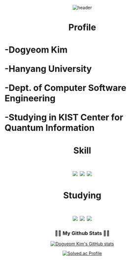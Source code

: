 <div align=center>

![header](https://capsule-render.vercel.app/api?type=waving&color=gradient&height=300&section=header&text=Dogyeom's%20github&fontSize=90)

<h1> Profile <h1>
  <p align = "left"> -Dogyeom Kim </p>
  <p align = "left"> -Hanyang University </p>
  <p align = "left"> -Dept. of Computer Software Engineering </p>
  <p align = "left"> -Studying in KIST Center for Quantum Information </p>

<h1> Skill <h1>
<img src="https://img.shields.io/badge/Python-3776AB?style=for-the-badge&logo=Python&logoColor=white">
<img src="https://img.shields.io/badge/C++-00599C?style=for-the-badge&logo=C%2B%2B&logoColor=white">
<img src="https://img.shields.io/badge/java-FC4C02?style=for-the-badge&logo=java&logoColor=white">

<h1> Studying <h1>
<img src="https://img.shields.io/badge/JavaScript-F7DF1E?style=for-the-badge&logo=JavaScript&logoColor=white">
<img src="https://img.shields.io/badge/Qiskit-6929C4?style=for-the-badge&logo=Qiskit&logoColor=white">
<img src="https://img.shields.io/badge/Jupyter-F37626?style=for-the-badge&logo=Jupyter&logoColor=white">

<h3 align="center">👩‍💻 My Github Stats 👩‍💻</h3>
<div align="center">

[![Dogyeom Kim's GitHub stats](https://github-readme-stats.vercel.app/api?username=zorocrit&hide_title=true&show_icons=true&include_all_commits=true&disable_animations=true&theme=vue)](https://github.com/zorocrit/github-readme-stats)
</div>

[![Solved.ac Profile](http://mazassumnida.wtf/api/generate_badge?boj=zorocrit)](https://solved.ac/zorocrit)<br/>
</div>
